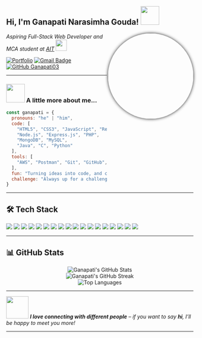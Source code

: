 <h2> Hi, I'm Ganapati Narasimha Gouda! <img src="https://media.giphy.com/media/mGcNjsfWAjY5AEZNw6/giphy.gif" width="50"></h2>
<img align='right' src="https://avatars.githubusercontent.com/u/169821465?v=4" width="230" style="border-radius: 50%; box-shadow: 0 0 8px #222;" />

<p>
  <em>
    Aspiring Full-Stack Web Developer and MCA student at <a href="https://ait.edu.in/">AIT</a>
    <img src="https://media.giphy.com/media/fYSnHlufseco8Fh93Z/giphy.gif" width="30">
  </em>
</p>

[![Portfolio](https://img.shields.io/badge/Portfolio-222222?style=flat-square&logo=react&logoColor=61DAFB)](https://ganapatiportfolio.netlify.app/)
[![Gmail Badge](https://img.shields.io/badge/-ganapathigouda379@gmail.com-c14438?style=flat-square&logo=Gmail&logoColor=white&link=mailto:ganapathigouda379@gmail.com)](mailto:ganapathigouda379@gmail.com)
[![GitHub Ganapati03](https://img.shields.io/github/followers/Ganapati03?label=follow&style=social)](https://github.com/Ganapati03)

---

### <img src="https://media.giphy.com/media/VgCDAzcKvsR6OM0uWg/giphy.gif" width="50"> A little more about me...

```javascript
const ganapati = {
  pronouns: "he" | "him",
  code: [
    "HTML5", "CSS3", "JavaScript", "React.js", "Bootstrap", 
    "Node.js", "Express.js", "PHP",
    "MongoDB", "MySQL",
    "Java", "C", "Python"
  ],
  tools: [
    "AWS", "Postman", "Git", "GitHub", "Linux"
  ],
  fun: "Turning ideas into code, and code into impact. Let's change the game together!",
  challenge: "Always up for a challenge and learning something new!"
}
```

---

## 🛠️ Tech Stack

<p>
  <img src="https://img.shields.io/badge/HTML5-E34F26?logo=html5&logoColor=white" />
  <img src="https://img.shields.io/badge/CSS3-1572B6?logo=css3&logoColor=white" />
  <img src="https://img.shields.io/badge/JavaScript-F7DF1E?logo=javascript&logoColor=black" />
  <img src="https://img.shields.io/badge/React-61DAFB?logo=react&logoColor=black" />
  <img src="https://img.shields.io/badge/Bootstrap-563D7C?logo=bootstrap&logoColor=white" />
  <img src="https://img.shields.io/badge/Node.js-339933?logo=node.js&logoColor=white" />
  <img src="https://img.shields.io/badge/Express.js-000000?logo=express&logoColor=white" />
  <img src="https://img.shields.io/badge/PHP-777BB4?logo=php&logoColor=white" />
  <img src="https://img.shields.io/badge/MongoDB-47A248?logo=mongodb&logoColor=white" />
  <img src="https://img.shields.io/badge/MySQL-4479A1?logo=mysql&logoColor=white" />
  <img src="https://img.shields.io/badge/AWS-232F3E?logo=amazon-aws&logoColor=white" />
  <img src="https://img.shields.io/badge/Postman-FF6C37?logo=postman&logoColor=white" />
  <img src="https://img.shields.io/badge/Git-F05032?logo=git&logoColor=white" />
  <img src="https://img.shields.io/badge/GitHub-181717?logo=github&logoColor=white" />
  <img src="https://img.shields.io/badge/Linux-FCC624?logo=linux&logoColor=black" />
  <img src="https://img.shields.io/badge/Java-007396?logo=java&logoColor=white" />
  <img src="https://img.shields.io/badge/C-00599C?logo=c&logoColor=white" />
  <img src="https://img.shields.io/badge/Python-3776AB?logo=python&logoColor=white" />
</p>

---

## 📊 GitHub Stats

<p align="center">
  <img src="https://github-readme-stats.vercel.app/api?username=Ganapati03&show_icons=true&theme=radical" alt="Ganapati's GitHub Stats" />
  <br />
  <img src="https://github-readme-streak-stats.herokuapp.com/?user=Ganapati03&theme=radical" alt="Ganapati's GitHub Streak" />
  <br />
  <img src="https://github-readme-stats.vercel.app/api/top-langs/?username=Ganapati03&layout=compact&theme=radical" alt="Top Languages" />
</p>

---

<img src="https://media.giphy.com/media/LnQjpWaON8nhr21vNW/giphy.gif" width="60"> <em><b>I love connecting with different people</b> – if you want to say <b>hi</b>, I’ll be happy to meet you more!</em>

---